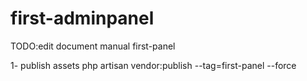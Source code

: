 # first-adminpanel

TODO:edit document manual first-panel

1- publish assets
php artisan vendor:publish --tag=first-panel --force